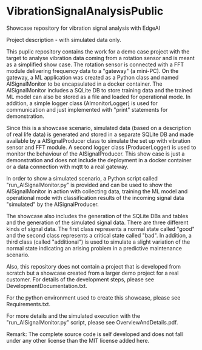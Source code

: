 # VibrationSignalAnalysisPublic
Showcase repository for vibration signal analysis with EdgeAI 

Project description - with simulated data only.

This puplic repository contains the work for a demo case project with the target to analyse vibration data coming from a rotation sensor and is meant as a simplified show case. The rotation sensor is connected with a FFT module delivering frequency data to a "gateway" (a mini-PC). On the gateway, a ML application was created as a Python class and named AISignalMonitor to be encapsulated in a docker container. The AISignalMonitor includes a SQLite DB to store training data and the trained ML model can also be stored as a file and loaded for operational mode. In addition, a simple logger class (AImonitorLogger) is used for communication and just implemented with "print" statements for demonstration.

Since this is a showcase scenario, simulated data (based on a description of real life data) is generated and stored in a separate SQLite DB and made available by a AISignalProducer class to simulate the set up with vibration sensor and FFT module. A second logger class (ProducerLogger) is used to monitor the behaviour of the AISignalProducer. This show case is just a demonstration and does not include the deployment in a docker container or a data connection with mqtt to a real gateway.

In order to show a simulated scenario, a Python script called "run_AISignalMonitor.py" is provided and can be used to show the AISignalMonitor in action with collecting data, training the ML model and operational mode with classification results of the incoming signal data "simulated" by the AISignalProducer.

The showcase also includes the generation of the SQLite DBs and tables and the generation of the simulated signal data. There are three different kinds of signal data. The first class represents a normal state called "good" and the second class represents a critical state called "bad". In addition, a third class (called "additional") is used to simulate a slight variation of the normal state indicating an arising problem in a predictive maintenance scenario. 

Also, this repository does not contain a project that is developed from scratch but a showcase created from a larger demo project for a real customer. For details of the development steps, please see DevelopmentDocumentation.txt.

For the python environment used to create this showcase, please see Requirements.txt.

For more details and the simulated execution with the "run_AISignalMonitor.py" script, please see OverviewAndDetails.pdf.

Remark: The complete source code is self developed and does not fall under any other license than the MIT license added here. 